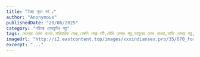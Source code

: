 ```yaml
---
title: "ইচ্ছা পূরণ পর্ব ১"
author: "Anonymous"
publishedDate: "20/06/2025"
category: "পরিপক্ব চোদাচুদির গল্প"
tags: দেওরের চোদা খাওয়া,পারিবারিক সেক্স,বেঙ্গলি সেক্স চটি,বৌদি চোদার গল্প,ভাসুরের চোদা খাওয়া,কাকি চোদার গল্প,গুদ মারা,তরুণ বয়স্ক,প্রতিবেশী,বেঙ্গলি পর্ন স্টোরি,পরকিয়া চুদাচুদির গল্প,পরিপক্ক চুদাচুদির গল্প,বাংলা পানু গল্প
imageUrl: "http://i2.eastcontent.top/images/xxxindiansex.pro/35/070_for_camera.jpg"
excerpt: "..."
---
```



